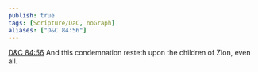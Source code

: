 ```yaml
---
publish: true
tags: [Scripture/DaC, noGraph]
aliases: ["D&C 84:56"]
---
```

[D&C 84:56](https://churchofjesuschrist.org/study/scriptures/dc-testament/dc/84?lang=eng&id=p56#p56) And this condemnation resteth upon the children of Zion, even all.
